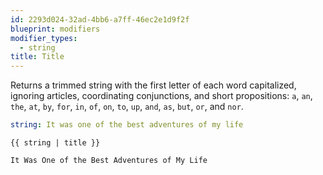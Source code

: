 ```yaml
---
id: 2293d024-32ad-4bb6-a7ff-46ec2e1d9f2f
blueprint: modifiers
modifier_types:
  - string
title: Title
---
```

Returns a trimmed string with the first letter of each word capitalized, ignoring articles, coordinating conjunctions, and short propositions: `a`, `an`, `the`, `at`, `by`, `for`, `in`, `of`, `on`, `to`, `up`, `and`, `as`, `but`, `or`, and `nor`.

```yaml
string: It was one of the best adventures of my life
```

```
{{ string | title }}
```

```html
It Was One of the Best Adventures of My Life
```
